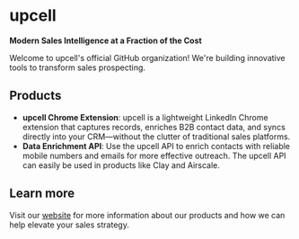 # upcell

**Modern Sales Intelligence at a Fraction of the Cost**

Welcome to upcell's official GitHub organization! We're building innovative tools to transform sales prospecting.

## Products
- **upcell Chrome Extension**: upcell is a lightweight LinkedIn Chrome extension that captures records, enriches B2B contact data, and syncs directly into your CRM—without the clutter of traditional sales platforms.
- **Data Enrichment API**: Use the upcell API to enrich contacts with reliable mobile numbers and emails for more effective outreach. The upcell API can easily be used in products like Clay and Airscale.

## Learn more
Visit our [website](https://www.upcell.io) for more information about our products and how we can help elevate your sales strategy.

